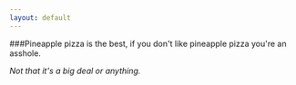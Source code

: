 ```yaml
---
layout: default
---
```


###Pineapple pizza is the best, if you don't like pineapple pizza you're an asshole.

_Not that it's a big deal or anything._
